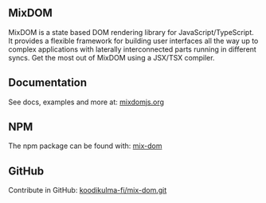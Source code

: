 
## MixDOM

MixDOM is a state based DOM rendering library for JavaScript/TypeScript. It provides a flexible framework for building user interfaces all the way up to complex applications with laterally interconnected parts running in different syncs. Get the most out of MixDOM using a JSX/TSX compiler.

## Documentation

See docs, examples and more at: [mixdomjs.org](https://mixdomjs.org)

## NPM

The npm package can be found with: [mix-dom](https://www.npmjs.com/package/mix-dom)

## GitHub

Contribute in GitHub: [koodikulma-fi/mix-dom.git](https://github.com/koodikulma-fi/mix-dom.git)
